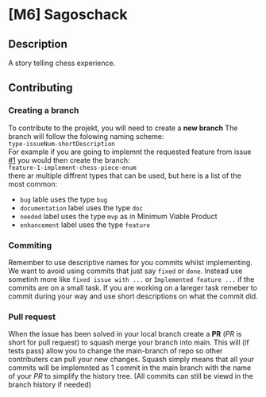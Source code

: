 # [M6] Sagoschack
## Description
A story telling chess experience.

## Contributing
### Creating a branch
To contribute to the projekt, you will need to create a **new branch**
The branch will follow the folowing naming scheme:  
`type-issueNum-shortDescription`  
For example if you are going to implemnt the requested feature from issue [#1](https://github.com/hato1883/M6-Projekt/issues/1) you would then create the branch:  
`feature-1-implement-chess-piece-enum`  
there ar multiple diffrent types that can be used, but here is a list of the most common:
- `bug` lable uses the type `bug`
- `documentation` label uses the type `doc`
- `needed` label uses the type `mvp` as in Minimum Viable Product
- `enhancement` label uses the type `feature`

### Commiting
Remember to use descriptive names for you commits whilst implementing. We want to avoid using commits that just say `fixed` or `done`.
Instead use sometinh more like `fixed issue with ...` or `Implemented feature ...` if the commits are on a small task.
If you are working on a lareger task remeber to commit during your way and use short descriptions on what the commit did.

### Pull request
When the issue has been solved in your local branch create a **PR** (_PR_ is short for pull request) to squash merge your branch into main.
This will (if tests pass) allow you to change the main-branch of repo so other contributers can pull your new changes.
Squash simply means that all your commits will be implemnted as 1 commit in the main branch with the name of your _PR_ to simplify the history tree.
(All commits can still be viewd in the branch history if needed)
